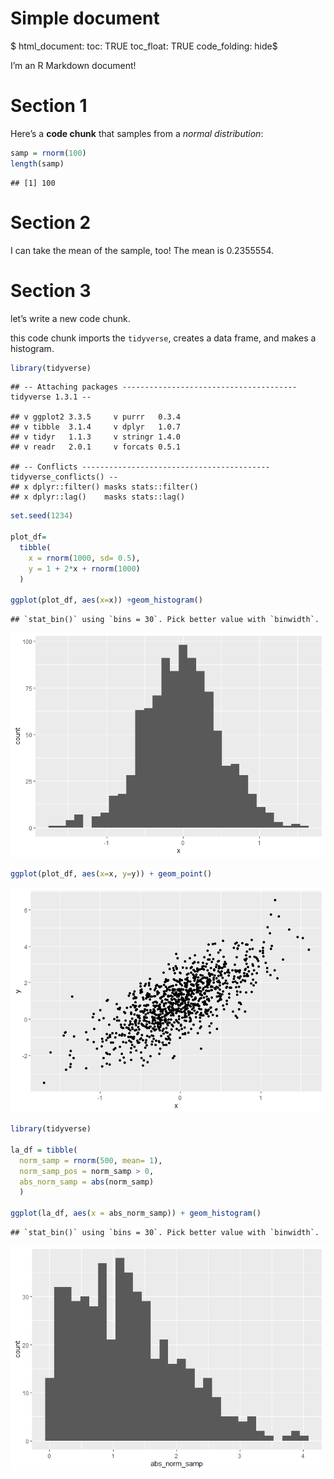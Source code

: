 Simple document
================

$ html\_document: toc: TRUE toc\_float: TRUE code\_folding: hide$

I’m an R Markdown document!

# Section 1

Here’s a **code chunk** that samples from a *normal distribution*:

``` r
samp = rnorm(100)
length(samp)
```

    ## [1] 100

# Section 2

I can take the mean of the sample, too! The mean is 0.2355554.

# Section 3

let’s write a new code chunk.

this code chunk imports the `tidyverse`, creates a data frame, and makes
a histogram.

``` r
library(tidyverse)
```

    ## -- Attaching packages --------------------------------------- tidyverse 1.3.1 --

    ## v ggplot2 3.3.5     v purrr   0.3.4
    ## v tibble  3.1.4     v dplyr   1.0.7
    ## v tidyr   1.1.3     v stringr 1.4.0
    ## v readr   2.0.1     v forcats 0.5.1

    ## -- Conflicts ------------------------------------------ tidyverse_conflicts() --
    ## x dplyr::filter() masks stats::filter()
    ## x dplyr::lag()    masks stats::lag()

``` r
set.seed(1234)

plot_df=
  tibble(
    x = rnorm(1000, sd= 0.5),
    y = 1 + 2*x + rnorm(1000)
  )

ggplot(plot_df, aes(x=x)) +geom_histogram()
```

    ## `stat_bin()` using `bins = 30`. Pick better value with `binwidth`.

![](First_rmd_files/figure-gfm/unnamed-chunk-2-1.png)<!-- -->

``` r
ggplot(plot_df, aes(x=x, y=y)) + geom_point()
```

![](First_rmd_files/figure-gfm/unnamed-chunk-2-2.png)<!-- -->

``` r
library(tidyverse)

la_df = tibble(
  norm_samp = rnorm(500, mean= 1),
  norm_samp_pos = norm_samp > 0,
  abs_norm_samp = abs(norm_samp)
  )

ggplot(la_df, aes(x = abs_norm_samp)) + geom_histogram()
```

    ## `stat_bin()` using `bins = 30`. Pick better value with `binwidth`.

![](First_rmd_files/figure-gfm/Example1-1.png)<!-- -->
